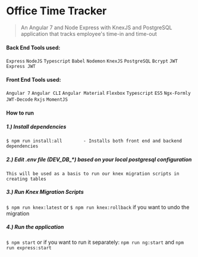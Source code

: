 # Office Time Tracker
> An Angular 7 and Node Express with KnexJS and PostgreSQL application that tracks employee's time-in and time-out


#### Back End Tools used:
`Express` `NodeJS` `Typescript` `Babel` `Nodemon` `KnexJS` `PostgreSQL` `Bcrypt` `JWT` `Express JWT` 

#### Front End Tools used:
`Angular 7` `Angular CLI` `Angular Material` `Flexbox` `Typescript` `ES5` `Ngx-Formly` `JWT-Decode` `Rxjs` `MomentJS`


#### How to run

##### 1.) Install dependencies
`$ npm run install:all        - Installs both front end and backend dependencies`

##### 2.) Edit .env file (DEV_DB_*) based on your local postgresql configuration 
`This will be used as a basis to run our knex migration scripts in creating tables`

##### 3.) Run Knex Migration Scripts
`$ npm run knex:latest` or  `$ npm run knex:rollback` if you want to undo the migration

##### 4.) Run the application

`$ npm start` or if you want to run it separately: `npm run ng:start` and `npm run express:start`

